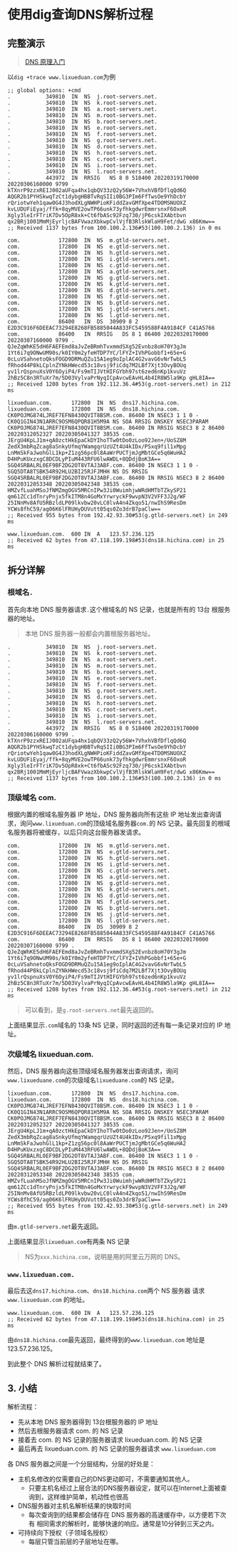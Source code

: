 # 使用dig查询DNS解析过程

## 完整演示

> [DNS 原理入门](http://www.ruanyifeng.com/blog/2016/06/dns.html)

以`dig +trace www.lixueduan.com`为例

```shell
;; global options: +cmd
.			349810	IN	NS	j.root-servers.net.
.			349810	IN	NS	k.root-servers.net.
.			349810	IN	NS	a.root-servers.net.
.			349810	IN	NS	m.root-servers.net.
.			349810	IN	NS	b.root-servers.net.
.			349810	IN	NS	e.root-servers.net.
.			349810	IN	NS	f.root-servers.net.
.			349810	IN	NS	g.root-servers.net.
.			349810	IN	NS	d.root-servers.net.
.			349810	IN	NS	h.root-servers.net.
.			349810	IN	NS	c.root-servers.net.
.			349810	IN	NS	i.root-servers.net.
.			349810	IN	NS	l.root-servers.net.
.			443972	IN	RRSIG	NS 8 0 518400 20220319170000 20220306160000 9799 . kTXnrP9zzxREIJ002aUFqa4hx1qbQV33zQ2y56W+7VhxhVBfDflqQd6Q AQGR2b1PYHSkwqTzCt1dybgHBBTvRqSIIi0BG3PIm6FfTwsOe9YhDcbY rQriotwYeh1qaw0G4J3hodXLgNWHPioKFiddZavGMfXpe4TDOMSNUOXZ kvLUDUFiEyaj/ffk+8qyMVE2owTP66unk73yfhkgdwrEmmrsnxF6OxoR Xgly3leIrFTriK7Dv5OpR8xk+Ct6fbASc92Fzq730/jP6cskIXAbtbvn qx2BRj1001MmMjEyrljcBAFVwazXbkwpCvlVjfB3RlskWlaH9Fet/dwG x86Kmw==
;; Received 1137 bytes from 100.100.2.136#53(100.100.2.136) in 0 ms

com.			172800	IN	NS	m.gtld-servers.net.
com.			172800	IN	NS	e.gtld-servers.net.
com.			172800	IN	NS	h.gtld-servers.net.
com.			172800	IN	NS	i.gtld-servers.net.
com.			172800	IN	NS	c.gtld-servers.net.
com.			172800	IN	NS	a.gtld-servers.net.
com.			172800	IN	NS	g.gtld-servers.net.
com.			172800	IN	NS	k.gtld-servers.net.
com.			172800	IN	NS	d.gtld-servers.net.
com.			172800	IN	NS	f.gtld-servers.net.
com.			172800	IN	NS	b.gtld-servers.net.
com.			172800	IN	NS	j.gtld-servers.net.
com.			172800	IN	NS	l.gtld-servers.net.
com.			86400	IN	DS	30909 8 2 E2D3C916F6DEEAC73294E8268FB5885044A833FC5459588F4A9184CF C41A5766
com.			86400	IN	RRSIG	DS 8 1 86400 20220320170000 20220307160000 9799 . QJeZqWhKE5dH6FAEFEmd8aJvZeBRmhTvxmmdSXg52Evnbz8oH70Y3gJm 1Yt6i7q9ONwUM90s/k0IY0m2yfeHTDP7YC/lFYZ+IVhPGobbf1+65e+G 0cLuVSahnetoQksFOGD9DRMuQZu15A1eg9oIplAC4G2vavG6vNrTwbL5 fRhod44P8kLCplnZYNkHWecd53c18vsj9fiCdq7M2LBf7Xjt3OvyBOUq yv1lrQspnuXsV0Y6OyiP4/Fs9mTIJVtHIFGYbh97st6zed6nKp1kvuVz 2hBz5C8n3RTuXr7m/5D03VylvaPrNyqICpAvcwEAvHL4b4IR8W5la9Kp gHL8IA==
;; Received 1208 bytes from 192.112.36.4#53(g.root-servers.net) in 212 ms

lixueduan.com.		172800	IN	NS	dns17.hichina.com.
lixueduan.com.		172800	IN	NS	dns18.hichina.com.
CK0POJMG874LJREF7EFN8430QVIT8BSM.com. 86400 IN NSEC3 1 1 0 - CK0Q1GIN43N1ARRC9OSM6QPQR81H5M9A NS SOA RRSIG DNSKEY NSEC3PARAM
CK0POJMG874LJREF7EFN8430QVIT8BSM.com. 86400 IN RRSIG NSEC3 8 2 86400 20220312052327 20220305041327 38535 com. JErgU4KpLJ1m+qA0zctHkEpaCkDYIhoTTw0tDo0zLoo92Jen+/UoSZ8M ZedX3mbRqZcag8aSnkyUfmqYWamgqrUzUZt4U4kIDx/PSxq9fil1xMpg LnMmSkFaJwohGlL1kp+Z1zg56pc0l8AaWrPUCTjmJgMbtGCe5q6WuHA2 D4HPuKUxzxgC8DCDLyPIuM443RFU6lwAWDL+8QDdjBoK3A==
SGQ4SRBALRL0EF9BF2DG2OT8VTAJ3ABF.com. 86400 IN NSEC3 1 1 0 - SGQ5DTA8TSBK54R92HLU2BI25RJFJMHH NS DS RRSIG
SGQ4SRBALRL0EF9BF2DG2OT8VTAJ3ABF.com. 86400 IN RRSIG NSEC3 8 2 86400 20220312053348 20220305042348 38535 com. HMZvfLuahMSoJfNMZmgOGV5MRCnIPw3Ji0WuimhjwWRdHMTbTZkySP21 qm61ZCc1dTnryPnjx5fkITM8n4GoMxYrwryckF9wvpN3V2VFF3J2g/WF 25INnMv8AfU5RBzldLP09lkvbw20vLC0lvA4n4Zkqo51/nwIhS9ResDm YCWs8fhC59/ag06K6lFRUHyDUVutt05qs0Zo3drB7paClw==
;; Received 955 bytes from 192.42.93.30#53(g.gtld-servers.net) in 249 ms

www.lixueduan.com.	600	IN	A	123.57.236.125
;; Received 62 bytes from 47.118.199.198#53(dns18.hichina.com) in 25 ms
```



## 拆分详解



### 根域名`.`

首先向本地 DNS 服务器请求`.`这个根域名的 NS 记录，也就是所有的 13台 根服务器的地址。

> 本地 DNS 服务器一般都会内置根服务器地址。

```shell
.			349810	IN	NS	j.root-servers.net.
.			349810	IN	NS	k.root-servers.net.
.			349810	IN	NS	a.root-servers.net.
.			349810	IN	NS	m.root-servers.net.
.			349810	IN	NS	b.root-servers.net.
.			349810	IN	NS	e.root-servers.net.
.			349810	IN	NS	f.root-servers.net.
.			349810	IN	NS	g.root-servers.net.
.			349810	IN	NS	d.root-servers.net.
.			349810	IN	NS	h.root-servers.net.
.			349810	IN	NS	c.root-servers.net.
.			349810	IN	NS	i.root-servers.net.
.			349810	IN	NS	l.root-servers.net.
.			443972	IN	RRSIG	NS 8 0 518400 20220319170000 20220306160000 9799 . kTXnrP9zzxREIJ002aUFqa4hx1qbQV33zQ2y56W+7VhxhVBfDflqQd6Q AQGR2b1PYHSkwqTzCt1dybgHBBTvRqSIIi0BG3PIm6FfTwsOe9YhDcbY rQriotwYeh1qaw0G4J3hodXLgNWHPioKFiddZavGMfXpe4TDOMSNUOXZ kvLUDUFiEyaj/ffk+8qyMVE2owTP66unk73yfhkgdwrEmmrsnxF6OxoR Xgly3leIrFTriK7Dv5OpR8xk+Ct6fbASc92Fzq730/jP6cskIXAbtbvn qx2BRj1001MmMjEyrljcBAFVwazXbkwpCvlVjfB3RlskWlaH9Fet/dwG x86Kmw==
;; Received 1137 bytes from 100.100.2.136#53(100.100.2.136) in 0 ms
```

### 顶级域名 com.

根据内置的根域名服务器 IP 地址，DNS 服务器向所有这些 IP 地址发出查询请求，询问`www.lixueduan.com`的顶级域名服务器`com.`的 NS 记录。最先回复的根域名服务器将被缓存，以后只向这台服务器发请求。

```shell
com.			172800	IN	NS	m.gtld-servers.net.
com.			172800	IN	NS	e.gtld-servers.net.
com.			172800	IN	NS	h.gtld-servers.net.
com.			172800	IN	NS	i.gtld-servers.net.
com.			172800	IN	NS	c.gtld-servers.net.
com.			172800	IN	NS	a.gtld-servers.net.
com.			172800	IN	NS	g.gtld-servers.net.
com.			172800	IN	NS	k.gtld-servers.net.
com.			172800	IN	NS	d.gtld-servers.net.
com.			172800	IN	NS	f.gtld-servers.net.
com.			172800	IN	NS	b.gtld-servers.net.
com.			172800	IN	NS	j.gtld-servers.net.
com.			172800	IN	NS	l.gtld-servers.net.
com.			86400	IN	DS	30909 8 2 E2D3C916F6DEEAC73294E8268FB5885044A833FC5459588F4A9184CF C41A5766
com.			86400	IN	RRSIG	DS 8 1 86400 20220320170000 20220307160000 9799 . QJeZqWhKE5dH6FAEFEmd8aJvZeBRmhTvxmmdSXg52Evnbz8oH70Y3gJm 1Yt6i7q9ONwUM90s/k0IY0m2yfeHTDP7YC/lFYZ+IVhPGobbf1+65e+G 0cLuVSahnetoQksFOGD9DRMuQZu15A1eg9oIplAC4G2vavG6vNrTwbL5 fRhod44P8kLCplnZYNkHWecd53c18vsj9fiCdq7M2LBf7Xjt3OvyBOUq yv1lrQspnuXsV0Y6OyiP4/Fs9mTIJVtHIFGYbh97st6zed6nKp1kvuVz 2hBz5C8n3RTuXr7m/5D03VylvaPrNyqICpAvcwEAvHL4b4IR8W5la9Kp gHL8IA==
;; Received 1208 bytes from 192.112.36.4#53(g.root-servers.net) in 212 ms
```

> 可以看到，是`g.root-servers.net`最先返回的。

上面结果显示`.com`域名的 13条 NS 记录，同时返回的还有每一条记录对应的 IP 地址。



### 次级域名 lixueduan.com.

然后，DNS 服务器向这些顶级域名服务器发出查询请求，询问`www.lixueduane.com`的次级域名`lixueduane.com`的 NS 记录。

```shell
lixueduan.com.		172800	IN	NS	dns17.hichina.com.
lixueduan.com.		172800	IN	NS	dns18.hichina.com.
CK0POJMG874LJREF7EFN8430QVIT8BSM.com. 86400 IN NSEC3 1 1 0 - CK0Q1GIN43N1ARRC9OSM6QPQR81H5M9A NS SOA RRSIG DNSKEY NSEC3PARAM
CK0POJMG874LJREF7EFN8430QVIT8BSM.com. 86400 IN RRSIG NSEC3 8 2 86400 20220312052327 20220305041327 38535 com. JErgU4KpLJ1m+qA0zctHkEpaCkDYIhoTTw0tDo0zLoo92Jen+/UoSZ8M ZedX3mbRqZcag8aSnkyUfmqYWamgqrUzUZt4U4kIDx/PSxq9fil1xMpg LnMmSkFaJwohGlL1kp+Z1zg56pc0l8AaWrPUCTjmJgMbtGCe5q6WuHA2 D4HPuKUxzxgC8DCDLyPIuM443RFU6lwAWDL+8QDdjBoK3A==
SGQ4SRBALRL0EF9BF2DG2OT8VTAJ3ABF.com. 86400 IN NSEC3 1 1 0 - SGQ5DTA8TSBK54R92HLU2BI25RJFJMHH NS DS RRSIG
SGQ4SRBALRL0EF9BF2DG2OT8VTAJ3ABF.com. 86400 IN RRSIG NSEC3 8 2 86400 20220312053348 20220305042348 38535 com. HMZvfLuahMSoJfNMZmgOGV5MRCnIPw3Ji0WuimhjwWRdHMTbTZkySP21 qm61ZCc1dTnryPnjx5fkITM8n4GoMxYrwryckF9wvpN3V2VFF3J2g/WF 25INnMv8AfU5RBzldLP09lkvbw20vLC0lvA4n4Zkqo51/nwIhS9ResDm YCWs8fhC59/ag06K6lFRUHyDUVutt05qs0Zo3drB7paClw==
;; Received 955 bytes from 192.42.93.30#53(g.gtld-servers.net) in 249 ms
```

由`m.gtld-servers.net`最先返回。

上面结果显示`lixueduan.com`有两条 NS 记录

> NS为`xxx.hichina.com`，说明是用的阿里云万网的 DNS。



### `www.lixueduan.com.`

最后去这`dns17.hichina.com`、`dns18.hichina.com`两个 NS 服务器 请求 `www.lixueduan.com` 的地址。

```shell
www.lixueduan.com.	600	IN	A	123.57.236.125
;; Received 62 bytes from 47.118.199.198#53(dns18.hichina.com) in 25 ms
```

由`dns18.hichina.com`最先返回，最终得到的`www.lixueduan.com` 地址是 123.57.236.125。



到此整个 DNS 解析过程就结束了。



## 3. 小结

解析流程：

* 先从本地 DNS 服务器得到 13台根服务器的 IP 地址
* 然后去根服务器请求 com. 的 NS 记录
* 接着去 com. 的 NS 记录的服务器请求 lixueduan.com. 的 NS 记录
* 最后再去 lixueduan.com. 的 NS 记录的服务器请求 `www.lixueduan.com`



各 DNS 服务器之间是一个分层结构，分层的好处是：

- 主机名修改的仅需要自己的DNS更动即可，不需要通知其他人。
  - 只要主机名经过上层合法的DNS服务器设定，就可以在Internet上面被查询到，这样维护简单，机动性也很高
- DNS服务器对主机名解析结果的快取时间
  - 每次查询到的结果都会储存在 DNS 服务器的高速缓存中，以方便若下次有 相同需求的解析时，能够快速的响应。通常是10分钟到三天之内。
- 可持续向下授权（子领域名授权）
  - 每层只管当前层的子层地址在哪。